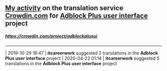 ## [My activity](https://crowdin.com/profile/itcareerwork/activity "My profile") on the translation service [Crowdin.com](https://crowdin.com "crowdin.com") for [Adblock Plus user interface](https://crowdin.com/project/adblockplusui "Adblock Plus user interface Crowdin") project
##### <https://crowdin.com/project/adblockplusui>
***
| 2019-10-29 16:47 | **itcareerwork** suggested 2 translations in the **Adblock Plus user interface** project
| 2020-04-22 01:14 | **itcareerwork** suggested 5 translations in the **Adblock Plus user interface** project
